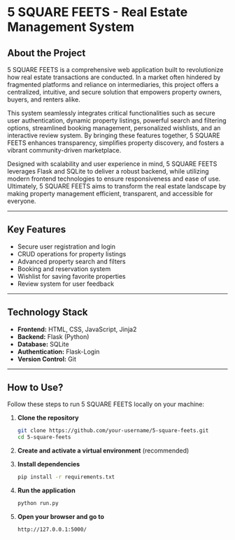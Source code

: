 # 5 SQUARE FEETS - Real Estate Management System

## About the Project

5 SQUARE FEETS is a comprehensive web application built to revolutionize how real estate transactions are conducted. In a market often hindered by fragmented platforms and reliance on intermediaries, this project offers a centralized, intuitive, and secure solution that empowers property owners, buyers, and renters alike.

This system seamlessly integrates critical functionalities such as secure user authentication, dynamic property listings, powerful search and filtering options, streamlined booking management, personalized wishlists, and an interactive review system. By bringing these features together, 5 SQUARE FEETS enhances transparency, simplifies property discovery, and fosters a vibrant community-driven marketplace.

Designed with scalability and user experience in mind, 5 SQUARE FEETS leverages Flask and SQLite to deliver a robust backend, while utilizing modern frontend technologies to ensure responsiveness and ease of use. Ultimately, 5 SQUARE FEETS aims to transform the real estate landscape by making property management efficient, transparent, and accessible for everyone.

---

## Key Features

- Secure user registration and login  
- CRUD operations for property listings  
- Advanced property search and filters  
- Booking and reservation system  
- Wishlist for saving favorite properties  
- Review system for user feedback  

---

## Technology Stack

- **Frontend:** HTML, CSS, JavaScript, Jinja2  
- **Backend:** Flask (Python)  
- **Database:** SQLite  
- **Authentication:** Flask-Login  
- **Version Control:** Git  

---

## How to Use?

Follow these steps to run 5 SQUARE FEETS locally on your machine:

1. **Clone the repository**
    ```bash
    git clone https://github.com/your-username/5-square-feets.git
    cd 5-square-feets
    ```

2. **Create and activate a virtual environment** (recommended)

3. **Install dependencies**
    ```bash
    pip install -r requirements.txt
    ```

4. **Run the application**
    ```bash
    python run.py
    ```

5. **Open your browser and go to**
    ```
    http://127.0.0.1:5000/
    ```

